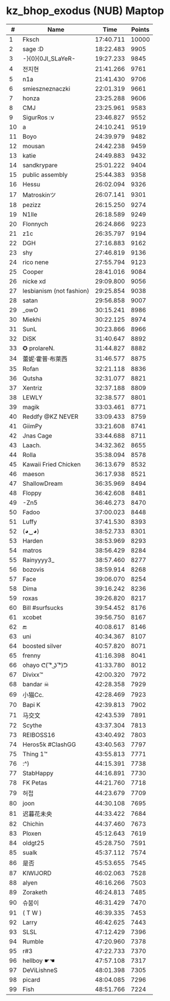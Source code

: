 # kz_bhop_exodus (NUB) Maptop

|  # | Name | Time | Points |
|-------------- | -------------- | -------------- | -------------- | 
| 1 | Fksch | 17:40.711 | 10000 | 
| 2 | sage :D | 18:22.483 | 9905 | 
| 3 | -}{0}{0JI_SLaYeR- | 19:27.233 | 9845 | 
| 4 | 전지현 | 21:41.266 | 9761 | 
| 5 | n1a | 21:41.430 | 9706 | 
| 6 | smieszneznaczki | 22:01.319 | 9661 | 
| 7 | honza | 23:25.288 | 9606 | 
| 8 | CMJ | 23:25.961 | 9583 | 
| 9 | SigurRos :v | 23:46.827 | 9552 | 
| 10 | a | 24:10.241 | 9519 | 
| 11 | Boyo | 24:39.979 | 9482 | 
| 12 | mousan | 24:42.238 | 9459 | 
| 13 | katie | 24:49.883 | 9432 | 
| 14 | sandkrypare | 25:01.222 | 9404 | 
| 15 | public assembly | 25:44.383 | 9358 | 
| 16 | Hessu | 26:02.094 | 9326 | 
| 17 | Matroskinツ | 26:07.141 | 9301 | 
| 18 | pezizz | 26:15.250 | 9274 | 
| 19 | N1lle | 26:18.589 | 9249 | 
| 20 | Flonnych | 26:24.866 | 9223 | 
| 21 | z1c | 26:35.797 | 9194 | 
| 22 | DGH | 27:16.883 | 9162 | 
| 23 | shy | 27:46.819 | 9136 | 
| 24 | rico nene | 27:55.794 | 9123 | 
| 25 | Cooper | 28:41.016 | 9084 | 
| 26 | nicke xd | 29:09.800 | 9056 | 
| 27 | lesbianism (not fashion) | 29:25.854 | 9038 | 
| 28 | satan | 29:56.858 | 9007 | 
| 29 | _owO | 30:15.241 | 8986 | 
| 30 | Miekhi | 30:22.125 | 8974 | 
| 31 | SunL | 30:23.866 | 8966 | 
| 32 | DiSK | 31:40.647 | 8892 | 
| 33 | ✪ prolareN. | 31:44.827 | 8882 | 
| 34 | 蕾妮·霍普·布萊西 | 31:46.577 | 8875 | 
| 35 | Rofan | 32:21.118 | 8836 | 
| 36 | Qutsha | 32:31.077 | 8821 | 
| 37 | Xentriz | 32:37.188 | 8809 | 
| 38 | LEWLY | 32:38.577 | 8801 | 
| 39 | magik | 33:03.461 | 8771 | 
| 40 | Reddfy @KZ NEVER | 33:09.433 | 8759 | 
| 41 | GiimPy | 33:21.608 | 8741 | 
| 42 | Jnas Cage | 33:44.688 | 8711 | 
| 43 | Laach. | 34:32.362 | 8655 | 
| 44 | Rolla | 35:38.094 | 8578 | 
| 45 | Kawaii Fried Chicken | 36:13.679 | 8532 | 
| 46 | maeson | 36:17.938 | 8521 | 
| 47 | ShallowDream | 36:35.969 | 8494 | 
| 48 | Floppy | 36:42.608 | 8481 | 
| 49 | -Zn5 | 36:46.273 | 8470 | 
| 50 | Fadoo | 37:00.023 | 8448 | 
| 51 | Luffy | 37:41.530 | 8393 | 
| 52 | (◕‿◕) | 38:52.733 | 8301 | 
| 53 | Harden | 38:53.969 | 8293 | 
| 54 | matros | 38:56.429 | 8284 | 
| 55 | Rainyyyy3_ | 38:57.460 | 8277 | 
| 56 | bozovis | 38:59.914 | 8268 | 
| 57 | Face | 39:06.070 | 8254 | 
| 58 | Dima | 39:16.242 | 8236 | 
| 59 | roxas | 39:26.820 | 8217 | 
| 60 | Bill #surfsucks | 39:54.452 | 8176 | 
| 61 | xcobet | 39:56.750 | 8167 | 
| 62 | 🔚 | 40:08.617 | 8146 | 
| 63 | uni | 40:34.367 | 8107 | 
| 64 | boosted silver | 40:57.820 | 8071 | 
| 65 | frenny | 41:16.398 | 8041 | 
| 66 | ohayo ᕦ( ͡° ͜ʖ ͡°)ᕤ | 41:33.780 | 8012 | 
| 67 | Divixx™ | 42:00.320 | 7972 | 
| 68 | bandar ☠ | 42:28.358 | 7929 | 
| 69 | 小猫Cc. | 42:28.469 | 7923 | 
| 70 | Bapi K | 42:39.813 | 7902 | 
| 71 | 马交文 | 42:43.539 | 7891 | 
| 72 | Scythe | 43:37.304 | 7813 | 
| 73 | REIBOSS16 | 43:40.492 | 7803 | 
| 74 | Heros5k #ClashGG | 43:40.563 | 7797 | 
| 75 | Thing 1™ | 43:55.813 | 7771 | 
| 76 | :^) | 44:15.391 | 7738 | 
| 77 | StabHappy | 44:16.891 | 7730 | 
| 78 | FK Petas | 44:21.760 | 7718 | 
| 79 | 허접 | 44:23.679 | 7709 | 
| 80 | joon | 44:30.108 | 7695 | 
| 81 | 迟暮花未央 | 44:33.422 | 7684 | 
| 82 | Chichin | 44:37.460 | 7673 | 
| 83 | Ploxen | 45:12.643 | 7619 | 
| 84 | oldgt25 | 45:28.750 | 7591 | 
| 85 | sualk | 45:37.112 | 7574 | 
| 86 | 是否 | 45:53.655 | 7545 | 
| 87 | KIWIJORD | 46:02.063 | 7528 | 
| 88 | alyen | 46:16.266 | 7503 | 
| 89 | Zoraketh | 46:24.813 | 7485 | 
| 90 | 슈붐이 | 46:31.429 | 7470 | 
| 91 | ( T W ) | 46:39.335 | 7453 | 
| 92 | Larry | 46:42.625 | 7443 | 
| 93 | SLSL | 47:12.429 | 7396 | 
| 94 | Rumble | 47:20.960 | 7378 | 
| 95 | r#3 | 47:22.733 | 7370 | 
| 96 | hellboy ☛☚ | 47:57.108 | 7317 | 
| 97 | DeViLishneS | 48:01.398 | 7305 | 
| 98 | picard | 48:04.085 | 7296 | 
| 99 | Fish | 48:51.766 | 7224 | 

